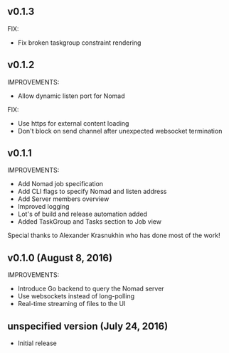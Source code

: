 ## v0.1.3

FIX:
  * Fix broken taskgroup constraint rendering

## v0.1.2

IMPROVEMENTS:
  * Allow dynamic listen port for Nomad

FIX:
  * Use https for external content loading
  * Don't block on send channel after unexpected websocket termination


## v0.1.1

IMPROVEMENTS:
  * Add Nomad job specification
  * Add CLI flags to specify Nomad and listen address
  * Add Server members overview
  * Improved logging
  * Lot's of build and release automation added
  * Added TaskGroup and Tasks section to Job view

Special thanks to Alexander Krasnukhin who has done most of the work!

## v0.1.0 (August 8, 2016)

IMPROVEMENTS:
  * Introduce Go backend to query the Nomad server
  * Use websockets instead of long-polling
  * Real-time streaming of files to the UI

## unspecified version (July 24, 2016)

  * Initial release
